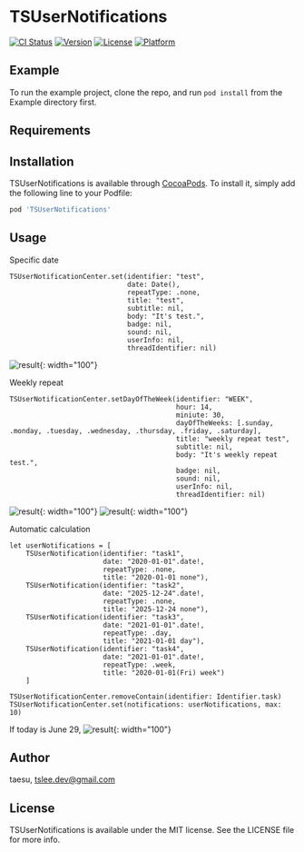 # TSUserNotifications

[![CI Status](https://img.shields.io/travis/taesu/TSUserNotifications.svg?style=flat)](https://travis-ci.org/taesu/TSUserNotifications)
[![Version](https://img.shields.io/cocoapods/v/TSUserNotifications.svg?style=flat)](https://cocoapods.org/pods/TSUserNotifications)
[![License](https://img.shields.io/cocoapods/l/TSUserNotifications.svg?style=flat)](https://cocoapods.org/pods/TSUserNotifications)
[![Platform](https://img.shields.io/cocoapods/p/TSUserNotifications.svg?style=flat)](https://cocoapods.org/pods/TSUserNotifications)

## Example

To run the example project, clone the repo, and run `pod install` from the Example directory first.

## Requirements

## Installation

TSUserNotifications is available through [CocoaPods](https://cocoapods.org). To install
it, simply add the following line to your Podfile:

```ruby
pod 'TSUserNotifications'
```

## Usage

Specific date
```
TSUserNotificationCenter.set(identifier: "test",
                             date: Date(),
                             repeatType: .none,
                             title: "test",
                             subtitle: nil,
                             body: "It's test.",
                             badge: nil,
                             sound: nil,
                             userInfo: nil,
                             threadIdentifier: nil)
```
![result](./Screen/screen_none.png){: width="100"}

Weekly repeat
```
TSUserNotificationCenter.setDayOfTheWeek(identifier: "WEEK",
                                         hour: 14,
                                         miniute: 30,
                                         dayOfTheWeeks: [.sunday, .monday, .tuesday, .wednesday, .thursday, .friday, .saturday],
                                         title: "weekly repeat test",
                                         subtitle: nil,
                                         body: "It's weekly repeat test.",
                                         badge: nil,
                                         sound: nil,
                                         userInfo: nil,
                                         threadIdentifier: nil)
```
![result](./Screen/screen_week1.png){: width="100"} ![result](./Screen/screen_week2.png){: width="100"}

Automatic calculation
```
let userNotifications = [
    TSUserNotification(identifier: "task1",
                       date: "2020-01-01".date!,
                       repeatType: .none,
                       title: "2020-01-01 none"),
    TSUserNotification(identifier: "task2",
                       date: "2025-12-24".date!,
                       repeatType: .none,
                       title: "2025-12-24 none"),
    TSUserNotification(identifier: "task3",
                       date: "2021-01-01".date!,
                       repeatType: .day,
                       title: "2021-01-01 day"),
    TSUserNotification(identifier: "task4",
                       date: "2021-01-01".date!,
                       repeatType: .week,
                       title: "2020-01-01(Fri) week")
    ]
    
TSUserNotificationCenter.removeContain(identifier: Identifier.task)
TSUserNotificationCenter.set(notifications: userNotifications, max: 10)
```
If today is June 29,
![result](./Screen/screen_priority.png){: width="100"}

## Author

taesu, tslee.dev@gmail.com

## License

TSUserNotifications is available under the MIT license. See the LICENSE file for more info.
